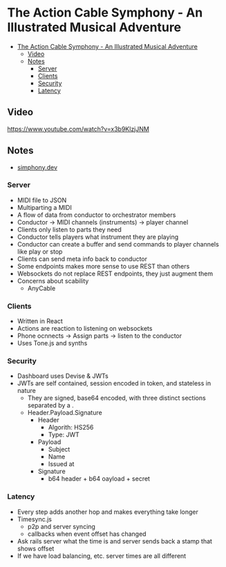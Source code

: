 # The Action Cable Symphony - An Illustrated Musical Adventure

- [The Action Cable Symphony - An Illustrated Musical Adventure](#the-action-cable-symphony---an-illustrated-musical-adventure)
  - [Video](#video)
  - [Notes](#notes)
    - [Server](#server)
    - [Clients](#clients)
    - [Security](#security)
    - [Latency](#latency)

## Video

https://www.youtube.com/watch?v=x3b9KlzjJNM

## Notes

- [simphony.dev](https://www.simphony.dev)

### Server

- MIDI file to JSON
- Multiparting a MIDI
- A flow of data from conductor to orchestrator members
- Conductor -> MIDI channels (instruments) -> player channel
- Clients only listen to parts they need
- Conductor tells players what instrument they are playing
- Conductor can create a buffer and send commands to player channels like play or stop
- Clients can send meta info back to conductor
- Some endpoints makes more sense to use REST than others
- Websockets do not replace REST endpoints, they just augment them
- Concerns about scability
  - AnyCable

### Clients

- Written in React
- Actions are reaction to listening on websockets
- Phone ocnnects -> Assign parts -> listen to the conductor
- Uses Tone.js and synths

### Security

- Dashboard uses Devise & JWTs
- JWTs are self contained, session encoded in token, and stateless in nature
  - They are signed, base64 encoded, with three distinct sections separated by a .
  - Header.Payload.Signature
    - Header
      - Algorith: HS256
      - Type: JWT
    - Payload
      - Subject
      - Name
      - Issued at
    - Signature
      - b64 header + b64 oayload + secret

### Latency

- Every step adds another hop and makes everything take longer
- Timesync.js
  - p2p and server syncing
  - callbacks when event offset has changed
- Ask rails server what the time is and server sends back a stamp that shows offset
- If we have load balancing, etc. server times are all different
